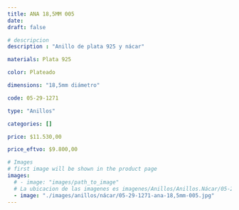 ```yaml
---
title: ANA 18,5MM 005
date: 
draft: false

# descripcion
description : "Anillo de plata 925 y nácar"

materials: Plata 925

color: Plateado

dimensions: "18,5mm diámetro"

code: 05-29-1271

type: "Anillos"

categories: []

price: $11.530,00

price_eftvo: $9.800,00

# Images
# first image will be shown in the product page
images:
  # - image: "images/path_to_image"
  # La ubicacion de las imagenes es imagenes/Anillos/Anillos.Nácar/05-29-1271-ana-18,5mm-005
  - image: "./images/anillos/nácar/05-29-1271-ana-18,5mm-005.jpg"
---
```

